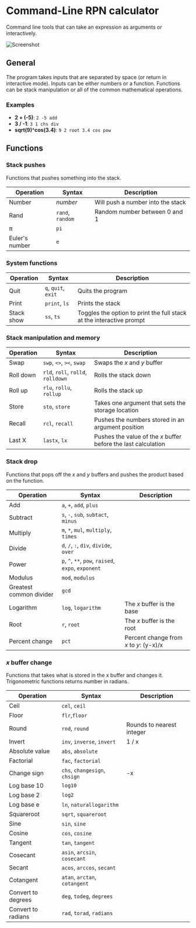 # Command-Line RPN calculator

Command line tools that can take an expression as arguments or interactively.

![Screenshot](https://github.com/simonsolnes/rpn/raw/master/screenshot.png)

## General
The program takes inputs that are separated by space (or return in interactive mode). Inputs can be either numbers or a function. Functions can be stack manipulation or all of the common mathematical operations.

### Examples
- **2 + (-5)**: `2 -5 add`
- **3 / -1**: `3 1 chs div`
- **sqrt(9)^cos(3.4)**: `9 2 root 3.4 cos pow`

## Functions

### Stack pushes

Functions that pushes something into the stack.

|Operation|Syntax|Description|
|---|---|---|
|Number|*number*|Will push a number into the stack|
|Rand|`rand`, `random`|Random number between 0 and 1|
|π|`pi`||
|Euler's number|`e`||

### System functions

|Operation|Syntax|Description|
|---|---|---|
|Quit|`q`, `quit`, `exit`|Quits the program|
|Print|`print`, `ls`|Prints the stack|
|Stack show|`ss`, `ts`|Toggles the option to print the full stack at the interactive prompt|

### Stack manipulation and memory

|Operation|Syntax|Description|
|---|---|---|
|Swap|`swp`, `<>`, `><`, `swap`| Swaps the *x* and *y* buffer|
|Roll down|`rld`, `roll`, `rolld`, `rolldown`|Rolls the stack down|
|Roll up|`rlu`, `rollu`, `rollup`|Rolls the stack up|
|Store|`sto`, `store`|Takes one argument that sets the storage location|
|Recall|`rcl`, `recall`|Pushes the numbers stored in an argument position|
|Last X|`lastx`, `lx`|Pushes the value of the *x* buffer before the last calculation|

### Stack drop

Functions that pops off the *x* and *y* buffers and pushes the product based on the function.

|Operation|Syntax|Description|
|---|---|---|
|Add|`a`, `+`, `add`, `plus`||
|Subtract|`s`, `-`, `sub`, `subtact`, `minus`|
|Multiply|`m`, `*`, `mul`, `multiply`, `times`||
|Divide|`d`, `/`, `:`, `div`, `divide`, `over`||
|Power|`p`, `^`, `**`, `pow`, `raised`, `expo`, `exponent`||
|Modulus|`mod`, `modulus`||
|Greatest common divider|`gcd`||
|Logarithm|`log`, `logarithm`|The *x* buffer is the base|
|Root|`r`, `root`|The *x* buffer is the root|
|Percent change|`pct`|Percent change from *x* to *y*: (y-x)/x|

### *x* buffer change

Functions that takes what is stored in the *x* buffer and changes it. Trigonometric functions returns number in radians.

|Operation|Syntax|Description|
|---|---|---|
|Ceil|`cel`, `ceil`||
|Floor|`flr`,`floor`||
|Round|`rnd`, `round`|Rounds to nearest integer|
|Invert|`inv`, `inverse`, `invert`|1 / x|
|Absolute value|`abs`, `absolute`||
|Factorial|`fac`, `factorial`||
|Change sign|`chs`, `changesign`, `chsign`|-x|
|Log base 10|`log10`||
|Log base 2|`log2`||
|Log base e|`ln`, `naturallogarithm`||
|Squareroot|`sqrt`, `squareroot`||
|Sine|`sin`, `sine`||
|Cosine|`cos`, `cosine`||
|Tangent|`tan`, `tangent`||
|Cosecant|`asin`, `arcsin`, `cosecant`||
|Secant|`acos`, `arccos`, `secant`||
|Cotangent|`atan`, `arctan`, `cotangent`||
|Convert to degrees|`deg`, `todeg`, `degrees`||
|Convert to radians|`rad`, `torad`, `radians`||
